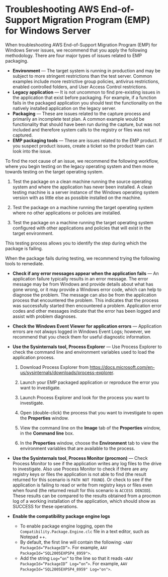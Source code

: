 # Troubleshooting AWS End\-of\-Support Migration Program \(EMP\) for Windows Server<a name="emp-troubleshooting"></a>

When troubleshooting AWS End\-of\-Support Migration Program \(EMP\) for Windows Server issues, we recommend that you apply the following methodology\. There are four major types of issues related to EMP packaging\. 
+ **Environment** — The target system is running in production and may be subject to more stringent restrictions than the test server\. Common examples include more restrictive group policies, antivirus restrictions, enabled controlled folders, and User Access Control restrictions\.
+ **Legacy application** — It is not uncommon to find pre\-existing issues in the application that exist before packaging\. For example, if a function fails in the packaged application you should test the functionality on the natively installed application on the legacy server\.
+ **Packaging** — These are issues related to the capture process and primarily an incomplete test plan\. A common example would be functionality that should have been run during the capture, but was not included and therefore system calls to the registry or files was not captured\.
+ **EMP packaging tools** — These are issues related to the EMP product\. If you suspect product issues, create a ticket so the product team can look into the issue\. 

To find the root cause of an issue, we recommend the following workflow, where you begin testing on the legacy operating system and then move towards testing on the target operating system\.

1. Test the package on a clean machine running the source operating system and where the application has never been installed\. A clean testing machine is a server instance of the Windows operating system version with as little else as possible installed on the machine\. 

1. Test the package on a machine running the target operating system where no other applications or policies are installed\. 

1. Test the package on a machine running the target operating system configured with other applications and policies that will exist in the target environment\.

This testing process allows you to identify the step during which the package is failing\. 

When the package fails during testing, we recommend trying the following tools to remediate\. 
+ **Check if any error messages appear when the application fails** — An application failure typically results in an error message\. The error message may be from Windows and provide details about what has gone wrong, or it may provide a Windows error code, which can help to diagnose the problem\. The message can also be from the application process that encountered the problem\. This indicates that the process was successfully started then encountered a problem\. Application error codes and other messages indicate that the error has been logged and assist with problem diagnoses\.
+ **Check the Windows Event Viewer for application errors** — Application errors are not always logged in Windows Event Logs; however, we recommend that you check them for useful diagnostic information\.
+ **Use the Sysinternals tool, Process Explorer** — Use Process Explorer to check the command line and environment variables used to load the application process\.

  1. Download Process Explorer from [https://docs\.microsoft\.com/en\-us/sysinternals/downloads/process\-explorer](https://docs.microsoft.com/en-us/sysinternals/downloads/process-explorer)\.

  1. Launch your EMP packaged application or reproduce the error you want to investigate\.

  1. Launch Process Explorer and look for the process you want to investigate\.

  1. Open \(double\-click\) the process that you want to investigate to open the **Properties** window\. 

  1. View the command line on the **Image** tab of the **Properties** window, in the **Command line** box\.

  1. In the **Properties** window, choose the **Environment** tab to view the environment variables that are available to the process\.
+ **Use the Sysinternals tool, Process Monitor \(procmon\)** — Check Process Monitor to see if the application writes any log files to the drive to investigate\. Also use Process Monitor to check if there are any registry keys or files the application is not able to find \(the result returned for this scenario is `PATH NOT FOUND`\)\. Or check to see if the application is failing to read or write from registry keys or files even when found \(the returned result for this scenario is `ACCESS DENIED`\)\. These results can be compared to the results obtained from a procmon log of a working installation of the application, which should show as SUCCESS for these operations\.
+ **Enable the compatibility package engine logs** 
  + To enable package engine logging, open the `Compatibility.Package.Engine.clc` file in a text editor, such as Notepad \+\+\.
  + By default, the first line will contain the following: `<AAV PackageId=“PackageID”>`\. For example, `AAV PackageId="SQL2005EXPSP4_8959">`\.
  + Add the string `Log=“on”` to the line so that it reads `<AAV PackageId=“PackageID” Log=“on”>`\. For example, `AAV PackageId="SQL2005EXPSP4_8959" Log="on">`\.
